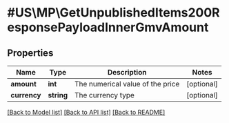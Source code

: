 # #US\MP\GetUnpublishedItems200ResponsePayloadInnerGmvAmount

## Properties

Name | Type | Description | Notes
------------ | ------------- | ------------- | -------------
**amount** | **int** | The numerical value of the price | [optional]
**currency** | **string** | The currency type | [optional]


[[Back to Model list]](../) [[Back to API list]](../../Api/US/MP) [[Back to README]](../../README.md)
